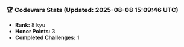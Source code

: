 ### 🏆 Codewars Stats (Updated: 2025-08-08 15:09:46 UTC)

- **Rank:** 8 kyu
- **Honor Points:** 3
- **Completed Challenges:** 1
